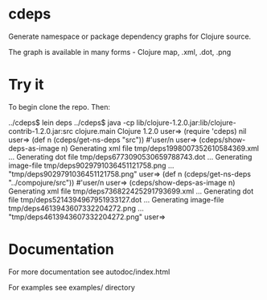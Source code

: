cdeps
=====

Generate namespace or package dependency graphs for Clojure source.

The graph is available in many forms - Clojure map, .xml, .dot, .png

Try it
=======

To begin clone the repo. Then:

 ../cdeps$ lein deps
 ../cdeps$ java -cp lib/clojure-1.2.0.jar:lib/clojure-contrib-1.2.0.jar:src clojure.main
 Clojure 1.2.0
 user=> (require 'cdeps)
 nil
 user=> (def n (cdeps/get-ns-deps "src"))
 #'user/n
 user=> (cdeps/show-deps-as-image n)
 Generating xml file tmp/deps1998007352610584369.xml ...
 Generating dot file tmp/deps6773090530659788743.dot ...
 Generating image-file tmp/deps9029791036451121758.png ...
 "tmp/deps9029791036451121758.png"
 user=> (def n (cdeps/get-ns-deps "../compojure/src"))
 #'user/n
 user=> (cdeps/show-deps-as-image n)
 Generating xml file tmp/deps736822425291793699.xml ...
 Generating dot file tmp/deps5214394967951933127.dot ...
 Generating image-file tmp/deps4613943607332204272.png ...
 "tmp/deps4613943607332204272.png"
 user=> 

Documentation
=============

For more documentation see autodoc/index.html

For examples see examples/ directory
